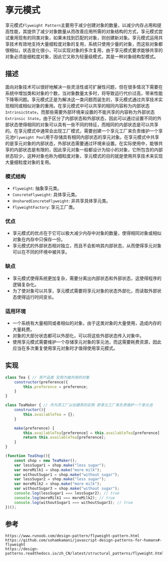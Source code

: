 # 享元模式
享元模式`Flyweight Pattern`主要用于减少创建对象的数量，以减少内存占用和提高性能，其提供了减少对象数量从而改善应用所需的对象结构的方式，享元模式尝试重用现有的同类对象，如果未找到匹配的对象，则创建新对象。享元模式运用共享技术有效地支持大量细粒度对象的复用，系统只使用少量的对象，而这些对象都很相似，状态变化很小，可以实现对象的多次复用，由于享元模式要求能够共享的对象必须是细粒度对象，因此它又称为轻量级模式，其是一种对象结构型模式。

## 描述
面向对象技术可以很好地解决一些灵活性或可扩展性问题，但在很多情况下需要在系统中增加类和对象的个数，当对象数量太多时，将导致运行代价过高，带来性能下降等问题。享元模式正是为解决这一类问题而诞生的，享元模式通过共享技术实现相同或相似对象的重用。在享元模式中可以共享的相同内容称为内部状态`IntrinsicState`，而那些需要外部环境来设置的不能共享的内容称为外部状态`Extrinsic State`，由于区分了内部状态和外部状态，因此可以通过设置不同的外部状态使得相同的对象可以具有一些不同的特征，而相同的内部状态是可以共享的。在享元模式中通常会出现工厂模式，需要创建一个享元工厂来负责维护一个享元池`Flyweight Pool`用于存储具有相同内部状态的享元对象。在享元模式中共享的是享元对象的内部状态，外部状态需要通过环境来设置。在实际使用中，能够共享的内部状态是有限的，因此享元对象一般都设计为较小的对象，它所包含的内部状态较少，这种对象也称为细粒度对象，享元模式的目的就是使用共享技术来实现大量细粒度对象的复用。

### 模式结构
* `Flyweight`: 抽象享元类。
* `ConcreteFlyweight`: 具体享元类。
* `UnsharedConcreteFlyweight`: 非共享具体享元类。
* `FlyweightFactory`: 享元工厂类。

### 优点
* 享元模式的优点在于它可以极大减少内存中对象的数量，使得相同对象或相似对象在内存中只保存一份。
* 享元模式的外部状态相对独立，而且不会影响其内部状态，从而使得享元对象可以在不同的环境中被共享。

### 缺点
* 享元模式使得系统更加复杂，需要分离出内部状态和外部状态，这使得程序的逻辑复杂化。
* 为了使对象可以共享，享元模式需要将享元对象的状态外部化，而读取外部状态使得运行时间变长。

### 适用环境
* 一个系统有大量相同或者相似的对象，由于这类对象的大量使用，造成内存的大量耗费。
* 对象的大部分状态都可以外部化，可以将这些外部状态传入对象中。
* 使用享元模式需要维护一个存储享元对象的享元池，而这需要耗费资源，因此应当在多次重复使用享元对象时才值得使用享元模式。


## 实现

```javascript
class Tea { // 茶产品类 实例为被共用的对象
    constructor(preference){
        this.preference = preference;
    }
}

class TeaMaker { // 作为茶工厂以创建茶的实例 即享元工厂来负责维护一个享元池
    constructor(){
        this.availableTea = {};
    }

    make(preference) {
        this.availableTea[preference] = this.availableTea[preference] || (new Tea());
        return this.availableTea[preference];
    }
}

(function TeaShop(){
    const shop = new TeaMaker();
    var lessSugar1 = shop.make("less sugar");
    var moreMilk1 = shop.make("more milk");
    var withoutSugar1 = shop.make("without sugar");
    var lessSugar2 = shop.make("less sugar");
    var moreMilk2 = shop.make("more milk");
    var withoutSugar3 = shop.make("without sugar");
    console.log(lessSugar1 === lessSugar2); // true
    console.log(moreMilk1 === moreMilk2); // true
    console.log(withoutSugar1 === withoutSugar3); // true
})();
```





## 参考

```
https://www.runoob.com/design-pattern/flyweight-pattern.html
https://github.com/sohamkamani/javascript-design-patterns-for-humans#-flyweight
https://design-patterns.readthedocs.io/zh_CN/latest/structural_patterns/flyweight.html
```
